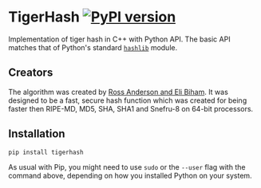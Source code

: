 # TigerHash [![PyPI version](https://badge.fury.io/py/blake3.svg)](https://pypi.org/project/tigerhash/)

Implementation of tiger hash in C++ with Python API. 
The basic API matches that of Python's standard [`hashlib`](https://docs.python.org/3/library/hashlib.html) module. 

## Creators

The algorithm was created by [Ross Anderson and Eli Biham](https://www.cl.cam.ac.uk/~rja14/Papers/tiger.pdf). 
It was designed to be a fast, secure hash function which was created for being faster then RIPE-MD, MD5, SHA, SHA1 and Snefru-8 on 64-bit processors.

## Installation

```
pip install tigerhash
```

As usual with Pip, you might need to use `sudo` or the `--user` flag
with the command above, depending on how you installed Python on your
system.